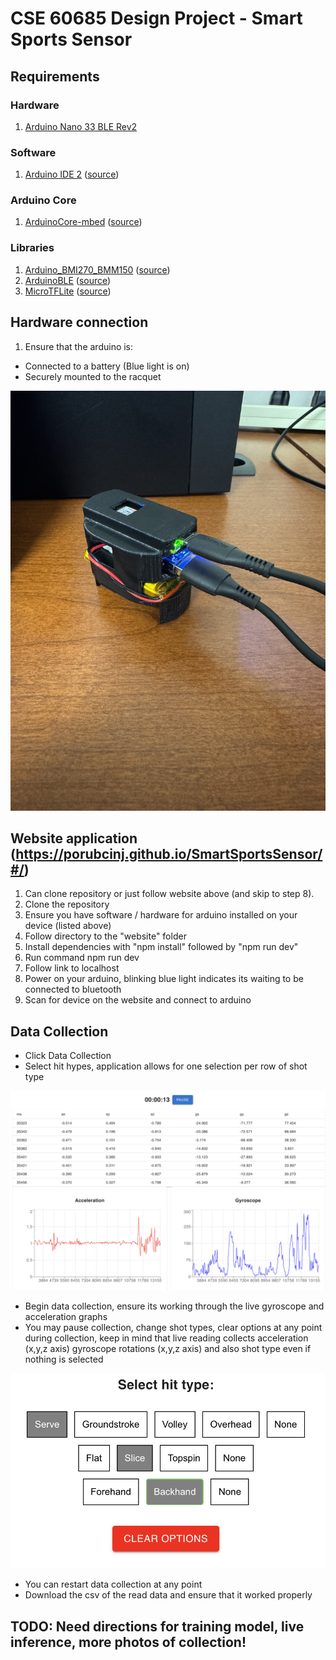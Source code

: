 # CSE 60685 Design Project - Smart Sports Sensor

## Requirements

### Hardware

1. [Arduino Nano 33 BLE Rev2]

### Software

1. [Arduino IDE 2] ([source](https://github.com/arduino/arduino-ide))

### Arduino Core

1. [ArduinoCore-mbed] ([source](https://github.com/arduino/ArduinoCore-mbed))

### Libraries

1. [Arduino_BMI270_BMM150] ([source](https://github.com/arduino-libraries/Arduino_BMI270_BMM150))
1. [ArduinoBLE] ([source](https://github.com/arduino-libraries/ArduinoBLE))
1. [MicroTFLite] ([source](https://github.com/johnosbb/MicroTFLite))

[Arduino Nano 33 BLE Rev2]: https://docs.arduino.cc/hardware/nano-33-ble-rev2/
[Arduino IDE 2]: https://docs.arduino.cc/software/ide/
[ArduinoCore-mbed]: https://docs.arduino.cc/software/ide-v1/tutorials/getting-started/cores/arduino-mbed_nano/
[Arduino_BMI270_BMM150]: https://docs.arduino.cc/libraries/arduino_bmi270_bmm150/
[ArduinoBLE]: https://docs.arduino.cc/libraries/arduinoble/
[MicroTFLite]: https://docs.arduino.cc/libraries/microtflite/

## Hardware connection

1. Ensure that the arduino is:
- Connected to a battery (Blue light is on)
- Securely mounted to the racquet

![Mount Sample](assets/ArduinoMountV2.jpg)

## Website application (https://porubcinj.github.io/SmartSportsSensor/#/) 
1. Can clone repository or just follow website above (and skip to step 8).
2. Clone the repository 
3. Ensure you have software / hardware for arduino installed on your device (listed above) 
4. Follow directory to the "website" folder 
5. Install dependencies with "npm install" followed by "npm run dev"
6. Run command npm run dev
7. Follow link to localhost
8. Power on your arduino, blinking blue light indicates its waiting to be connected to bluetooth
9. Scan for device on the website and connect to arduino 

## Data Collection 
- Click Data Collection 
- Select hit hypes, application allows for one selection per row of shot type

![Shot type](assets/live-graph.png)

- Begin data collection, ensure its working through the live gyroscope and acceleration graphs
- You may pause collection, change shot types, clear options at any point during collection, keep in mind that live reading collects acceleration (x,y,z axis) gyroscope rotations (x,y,z axis) and also shot type even if nothing is selected

![Live reading](assets/shot-type.png)


- You can restart data collection at any point
- Download the csv of the read data and ensure that it worked properly
  

## TODO: Need directions for training model, live inference, more photos of collection!

